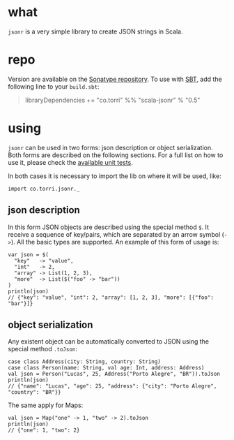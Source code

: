 # what

`jsonr` is a very simple library to create JSON strings in Scala.



# repo

Version are available on the [Sonatype repository](https://oss.sonatype.org/content/repositories/releases/co/torri/). To use with [SBT](https://github.com/harrah/xsbt/wiki/), add the following line to your `build.sbt`:

> libraryDependencies += "co.torri" %% "scala-jsonr" % "0.5"



# using

`jsonr` can be used in two forms: json description or object serialization. Both forms are described on the following sections. For a full list on how to use it, please check the [available unit tests](https://github.com/lucastorri/scala-jsonr/blob/master/src/test/scala/co/torri/jsonr/jsonrTest.scala).

In both cases it is necessary to import the lib on where it will be used, like:

    import co.torri.jsonr._


## json description

In this form JSON objects are described using the special method `$`. It receive a sequence of key/pairs, which are separated by an arrow symbol (`->`). All the basic types are supported. An example of this form of usage is:

    var json = $(
      "key"   -> "value",
      "int"   -> 2,
      "array" -> List(1, 2, 3),
      "more"  -> List($("foo" -> "bar"))
    )
    println(json)
    // {"key": "value", "int": 2, "array": [1, 2, 3], "more": [{"foo": "bar"}]}


## object serialization

Any existent object can be automatically converted to JSON using the special method `.toJson`:

    case class Address(city: String, country: String)
    case class Person(name: String, val age: Int, address: Address)
    val json = Person("Lucas", 25, Address("Porto Alegre", "BR")).toJson
    println(json)
    // {"name": "Lucas", "age": 25, "address": {"city": "Porto Alegre", "country": "BR"}}

The same apply for Maps:

    val json = Map("one" -> 1, "two" -> 2).toJson
    println(json)
    // {"one": 1, "two": 2}